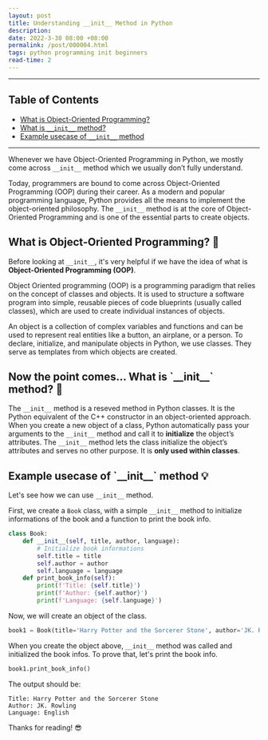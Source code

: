 ```yaml
---
layout: post
title: Understanding __init__ Method in Python
description: 
date: 2022-3-30 08:00 +08:00
permalink: /post/000004.html
tags: python programming init beginners
read-time: 2
---
```


---

## Table of Contents

- [What is Object-Oriented Programming?](#what-is-oop)
- [What is `__init__` method?](#what-is-init)
- [Example usecase of `__init__` method](#example-usecase)

---

Whenever we have Object-Oriented Programming in Python, we mostly come across `__init__` method which we usually don’t fully understand. 

Today, programmers are bound to come across Object-Oriented Programming (OOP) during their career. As a modern and popular programming language, Python provides all the means to implement the object-oriented philosophy. The `__init__` method is at the core of Object-Oriented Programming and is one of the essential parts to create objects.


<h2><span id="what-is-oop">What is Object-Oriented Programming? 🧐</span></h2>

Before looking at `__init__`, it's very helpful if we have the idea of what is **Object-Oriented Programming (OOP)**.

Object Oriented programming (OOP) is a programming paradigm that relies on the concept of classes and objects. It is used to structure a software program into simple, reusable pieces of code blueprints (usually called classes), which are used to create individual instances of objects.

An object is a collection of complex variables and functions and can be used to represent real entities like a button, an airplane, or a person.
To declare, initialize, and manipulate objects in Python, we use classes. They serve as templates from which objects are created. 


<h2><span id="what-is-init">Now the point comes... What is `__init__` method? 🤔</span></h2>

The `__init__` method is a reseved method in Python classes. It is the Python equivalent of the C++ constructor in an object-oriented approach. When you create a new object of a class, Python automatically pass your arguments to the `__init__` method and call it to **initialize** the object’s attributes.
The `__init__` method lets the class initialize the object’s attributes and serves no other purpose. It is **only used within classes**. 


<h2><span id="example-usecase">Example usecase of `__init__` method 💡</span></h2>

Let's see how we can use `__init__` method.

First, we create a `Book` class, with a simple `__init__` method to initialize informations of the book and a function to print the book info.

```python
class Book:
    def __init__(self, title, author, language):
        # Initialize book informations
        self.title = title
        self.author = author
        self.language = language
    def print_book_info(self):
        print(f'Title: {self.title}')
        print(f'Author: {self.author}')
        print(f'Language: {self.language}')
```

Now, we will create an object of the class.

```python
book1 = Book(title='Harry Potter and the Sorcerer Stone', author='JK. Rowling', language='English')
```

When you create the object above, `__init__` method was called and initialized the book infos.
To prove that, let's print the book info.

```python
book1.print_book_info()
```

The output should be:

```
Title: Harry Potter and the Sorcerer Stone
Author: JK. Rowling
Language: English
```

Thanks for reading! 😎